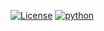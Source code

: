 
[![License](https://img.shields.io/badge/License-Apache%202.0-blue.svg)](https://opensource.org/licenses/Apache-2.0)
[![python](https://img.shields.io/badge/License-Apache%202.0-blue.svg)](https://www.python.org/)
